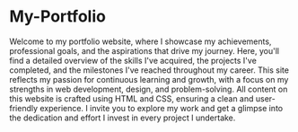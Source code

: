 # My-Portfolio

Welcome to my portfolio website, where I showcase my achievements, professional goals, and the aspirations that drive my journey. Here, you'll find a detailed overview of the skills I've acquired, the projects I've completed, and the milestones I've reached throughout my career. This site reflects my passion for continuous learning and growth, with a focus on my strengths in web development, design, and problem-solving. All content on this website is crafted using HTML and CSS, ensuring a clean and user-friendly experience. I invite you to explore my work and get a glimpse into the dedication and effort I invest in every project I undertake.
